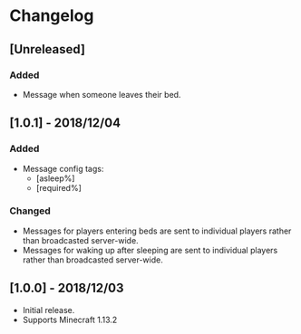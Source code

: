 # Changelog

## [Unreleased]
### Added
- Message when someone leaves their bed.

## [1.0.1] - 2018/12/04
### Added
- Message config tags:
    - [asleep%]
    - [required%]
### Changed
- Messages for players entering beds are sent to individual players rather than broadcasted server-wide.
- Messages for waking up after sleeping are sent to individual players rather than broadcasted server-wide.

## [1.0.0] - 2018/12/03
- Initial release.
- Supports Minecraft 1.13.2
